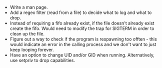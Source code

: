 * Write a man page.
* Add a regex filter (read from a file) to decide what to log and what to drop.
* Instead of requiring a fifo already exist, if the file doesn't already exist create the fifo.  Would need to modify the trap for SIGTERM in order to clean up the file.
* Figure out a way to check if the program is respawning too offten - this would indicate an error in the calling process and we don't want to just keep looping forever.
* Have an option to change UID and/or GID when running.  Alternatively, use setpriv to drop capabilities.
